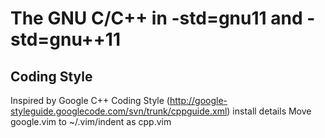 # The GNU C/C++ in -std=gnu11 and -std=gnu++11

## Coding Style
Inspired by Google C++ Coding Style (http://google-styleguide.googlecode.com/svn/trunk/cppguide.xml)
install details
Move google.vim to ~/.vim/indent as cpp.vim 
